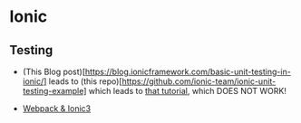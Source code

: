 # Ionic

## Testing
+ (This Blog post)[https://blog.ionicframework.com/basic-unit-testing-in-ionic/] leads to (this repo)[https://github.com/ionic-team/ionic-unit-testing-example] which leads to [that tutorial](https://leifwells.github.io/2017/08/27/testing-in-ionic-configure-existing-projects-for-testing/), which DOES NOT WORK!

+ [Webpack & Ionic3](https://robferguson.org/blog/2017/11/22/working-with-typescript-webpack-and-ionic-3/)
